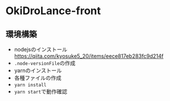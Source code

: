 # OkiDroLance-front
## 環境構築
- nodejsのインストール
https://qiita.com/kyosuke5_20/items/eece817eb283fc9d214f
- `.node-versionFile`の作成
- yarnのインストール
- 各種ファイルの作成
- `yarn install`
- `yarn start`で動作確認
